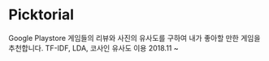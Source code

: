 # Picktorial
Google Playstore 게임들의 리뷰와 사진의 유사도를 구하여 내가 좋아할 만한 게임을 추천합니다. 
TF-IDF, LDA, 코사인 유사도 이용
2018.11 ~
